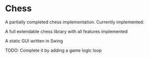 # Chess
A partially completed chess implementation.
Currently implemented: 

A full extendable chess library with all features implemented

A static GUI written in Swing


TODO: Complete it by adding a game logic loop
